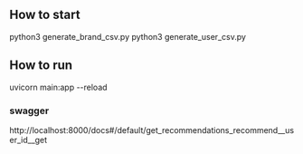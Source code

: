## How to start

python3 generate_brand_csv.py
python3 generate_user_csv.py

## How to run

uvicorn main:app --reload

### swagger

http://localhost:8000/docs#/default/get_recommendations_recommend__user_id__get
